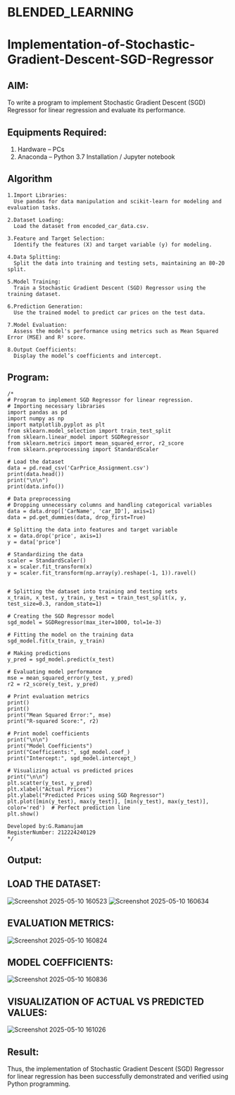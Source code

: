 # BLENDED_LEARNING
# Implementation-of-Stochastic-Gradient-Descent-SGD-Regressor

## AIM:
To write a program to implement Stochastic Gradient Descent (SGD) Regressor for linear regression and evaluate its performance.

## Equipments Required:
1. Hardware – PCs
2. Anaconda – Python 3.7 Installation / Jupyter notebook

## Algorithm
```
1.Import Libraries:
  Use pandas for data manipulation and scikit-learn for modeling and evaluation tasks.

2.Dataset Loading:
  Load the dataset from encoded_car_data.csv.

3.Feature and Target Selection:
  Identify the features (X) and target variable (y) for modeling.

4.Data Splitting:
  Split the data into training and testing sets, maintaining an 80-20 split.

5.Model Training:
  Train a Stochastic Gradient Descent (SGD) Regressor using the training dataset.

6.Prediction Generation:
  Use the trained model to predict car prices on the test data.

7.Model Evaluation:
  Assess the model's performance using metrics such as Mean Squared Error (MSE) and R² score.

8.Output Coefficients:
  Display the model’s coefficients and intercept. 
```
## Program:
```
/*
# Program to implement SGD Regressor for linear regression.
# Importing necessary libraries
import pandas as pd
import numpy as np
import matplotlib.pyplot as plt
from sklearn.model_selection import train_test_split
from sklearn.linear_model import SGDRegressor
from sklearn.metrics import mean_squared_error, r2_score
from sklearn.preprocessing import StandardScaler

# Load the dataset
data = pd.read_csv('CarPrice_Assignment.csv')
print(data.head())
print("\n\n")
print(data.info())

# Data preprocessing
# Dropping unnecessary columns and handling categorical variables
data = data.drop(['CarName', 'car_ID'], axis=1)
data = pd.get_dummies(data, drop_first=True)

# Splitting the data into features and target variable
x = data.drop('price', axis=1)
y = data['price']

# Standardizing the data
scaler = StandardScaler()
x = scaler.fit_transform(x)
y = scaler.fit_transform(np.array(y).reshape(-1, 1)).ravel()


# Splitting the dataset into training and testing sets
x_train, x_test, y_train, y_test = train_test_split(x, y, test_size=0.3, random_state=1)

# Creating the SGD Regressor model
sgd_model = SGDRegressor(max_iter=1000, tol=1e-3)

# Fitting the model on the training data
sgd_model.fit(x_train, y_train)

# Making predictions
y_pred = sgd_model.predict(x_test)

# Evaluating model performance
mse = mean_squared_error(y_test, y_pred)
r2 = r2_score(y_test, y_pred)

# Print evaluation metrics
print()
print()
print("Mean Squared Error:", mse)
print("R-squared Score:", r2)

# Print model coefficients
print("\n\n")
print("Model Coefficients")
print("Coefficients:", sgd_model.coef_)
print("Intercept:", sgd_model.intercept_)

# Visualizing actual vs predicted prices
print("\n\n")
plt.scatter(y_test, y_pred)
plt.xlabel("Actual Prices")
plt.ylabel("Predicted Prices using SGD Regressor")
plt.plot([min(y_test), max(y_test)], [min(y_test), max(y_test)], color='red')  # Perfect prediction line
plt.show()

Developed by:G.Ramanujam 
RegisterNumber: 212224240129
*/
```

## Output:

## LOAD THE DATASET:
![Screenshot 2025-05-10 160523](https://github.com/user-attachments/assets/196d5f7c-f808-4833-a5dd-bbbab46b2852)
![Screenshot 2025-05-10 160634](https://github.com/user-attachments/assets/2733d58b-47f1-49be-863f-7d289dababc3)
## EVALUATION METRICS:
![Screenshot 2025-05-10 160824](https://github.com/user-attachments/assets/f71e2f93-40f3-4d16-b980-0996c919815d)
## MODEL COEFFICIENTS:
![Screenshot 2025-05-10 160836](https://github.com/user-attachments/assets/df456305-dbb7-411c-a05f-9dc8d2888783)
## VISUALIZATION OF ACTUAL VS PREDICTED VALUES:
![Screenshot 2025-05-10 161026](https://github.com/user-attachments/assets/873ec71c-7190-413b-9b1c-01b3a15a3c75)


## Result:
Thus, the implementation of Stochastic Gradient Descent (SGD) Regressor for linear regression has been successfully demonstrated and verified using Python programming.

